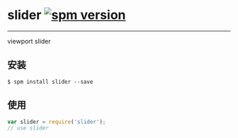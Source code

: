 # slider [![spm version](http://spmjs.io/badge/slider)](http://spmjs.io/package/slider)

---

viewport slider

## 安装

```
$ spm install slider --save
```

## 使用

```js
var slider = require('slider');
// use slider
```
